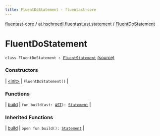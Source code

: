 ```yaml
---
title: FluentDoStatement - fluentast-core
---
```


[fluentast-core](../../index.html) / [at.hschroedl.fluentast.ast.statement](../index.html) / [FluentDoStatement](.)

# FluentDoStatement

`class FluentDoStatement : `[`FluentStatement`](../-fluent-statement/index.html) [(source)](https://github.com/hschroedl/FluentAST/tree/master/core/src/main/kotlin//at.hschroedl.fluentast/ast/statement/Statement.kt#L48)

### Constructors

| [&lt;init&gt;](-init-.html) | `FluentDoStatement()` |

### Functions

| [build](build.html) | `fun build(ast: `[`AST`](https://help.eclipse.org/neon/topic/org.eclipse.jdt.doc.isv/reference/api/org/eclipse/jdt/core/dom/AST.html)`): `[`Statement`](https://help.eclipse.org/neon/topic/org.eclipse.jdt.doc.isv/reference/api/org/eclipse/jdt/core/dom/Statement.html) |

### Inherited Functions

| [build](../-fluent-statement/build.html) | `open fun build(): `[`Statement`](https://help.eclipse.org/neon/topic/org.eclipse.jdt.doc.isv/reference/api/org/eclipse/jdt/core/dom/Statement.html) |

